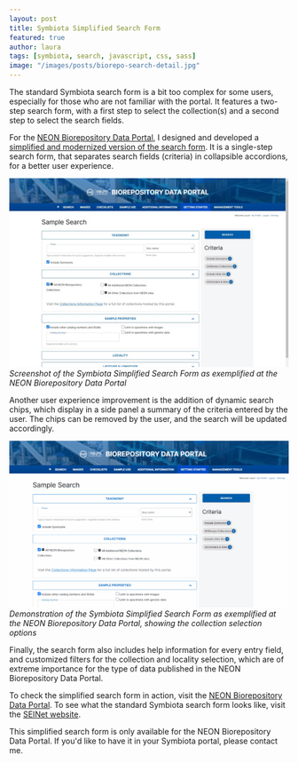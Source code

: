 ```yaml
---
layout: post
title: Symbiota Simplified Search Form
featured: true
author: laura
tags: [symbiota, search, javascript, css, sass]
image: "/images/posts/biorepo-search-detail.jpg"
---
```


The standard Symbiota search form is a bit too complex for some users, especially for those who are not familiar with the portal. It features a two-step search form, with a first step to select the collection(s) and a second step to select the search fields.

For the [NEON Biorepository Data Portal](https://biorepo.neonscience.org/), I designed and developed a [simplified and modernized version of the search form](https://biorepo.neonscience.org/portal/neon/search/index.php). It is a single-step search form, that separates search fields (criteria) in collapsible accordions, for a better user experience.

![Symbiota Simplified Search Form Screenshot](/images/posts/biorepo-search-detail.jpg)
_Screenshot of the Symbiota Simplified Search Form as exemplified at the NEON Biorepository Data Portal_

Another user experience improvement is the addition of dynamic search chips, which display in a side panel a summary of the criteria entered by the user. The chips can be removed by the user, and the search will be updated accordingly.

![Symbiota Simplified Search Form Animation 1](/images/posts/biorepo-search-1.gif)
_Demonstration of the Symbiota Simplified Search Form as exemplified at the NEON Biorepository Data Portal, showing the collection selection options_

Finally, the search form also includes help information for every entry field, and customized filters for the collection and locality selection, which are of extreme importance for the type of data published in the NEON Biorepository Data Portal.

To check the simplified search form in action, visit the [NEON Biorepository Data Portal](https://biorepo.neonscience.org/portal/neon/search/index.php). To see what the standard Symbiota search form looks like, visit the [SEINet website](https://swbiodiversity.org/seinet/collections/index.php).

This simplified search form is only available for the NEON Biorepository Data Portal. If you'd like to have it in your Symbiota portal, please contact me.